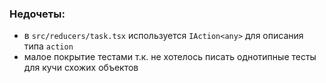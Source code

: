 ### Недочеты: 
- в `src/reducers/task.tsx` используется `IAction<any>` для описания типа `action`
- малое покрытие тестами т.к. не хотелось писать однотипные тесты для кучи схожих объектов